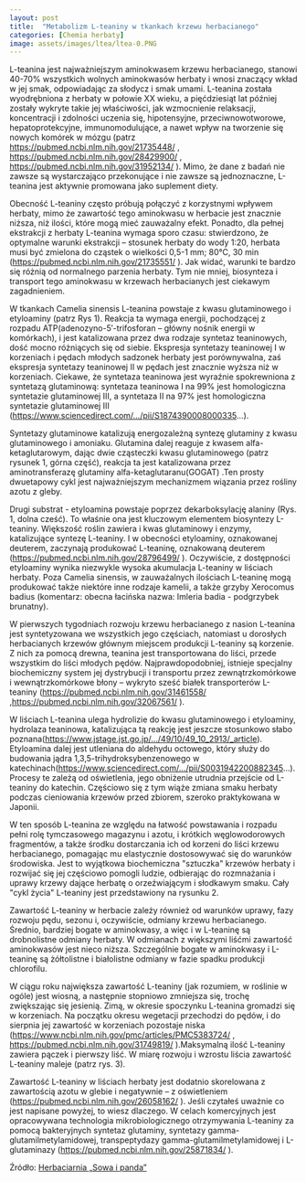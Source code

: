 ```yaml
---
layout: post
title:  "Metabolizm L-teaniny w tkankach krzewu herbacianego"
categories: [Chemia herbaty]
image: assets/images/ltea/ltea-0.PNG
---
```


L-teanina jest najważniejszym aminokwasem krzewu herbacianego, stanowi 40-70% wszystkich wolnych aminokwasów herbaty i wnosi znaczący wkład w jej smak, odpowiadając za słodycz i smak umami. L-teanina została wyodrębniona z herbaty w połowie XX wieku, a pięćdziesiąt lat później zostały wykryte takie jej właściwości, jak wzmocnienie relaksacji, koncentracji i zdolności uczenia się, hipotensyjne, przeciwnowotworowe, hepatoprotekcyjne, immunomodulujące, a nawet wpływ na tworzenie się nowych komórek w mózgu (patrz https://pubmed.ncbi.nlm.nih.gov/21735448/ , https://pubmed.ncbi.nlm.nih.gov/28429900/ , https://pubmed.ncbi.nlm.nih.gov/31952134/ ). Mimo, że dane z badań nie zawsze są wystarczająco przekonujące i nie zawsze są jednoznaczne, L-teanina jest aktywnie promowana jako suplement diety.

Obecność L-teaniny często próbują połączyć z korzystnymi wpływem herbaty, mimo że zawartość tego aminokwasu w herbacie jest znacznie niższa, niż ilości, które mogą mieć zauważalny efekt. Ponadto, dla pełnej ekstrakcji z herbaty L-teanina wymaga sporo czasu: stwierdzono, że optymalne warunki ekstrakcji – stosunek herbaty do wody 1:20, herbata musi być zmielona do cząstek o wielkości 0,5-1 mm; 80°C, 30 min (https://pubmed.ncbi.nlm.nih.gov/21735551/ ). Jak widać, warunki te bardzo się różnią od normalnego parzenia herbaty. Tym nie mniej, biosynteza i transport tego aminokwasu w krzewach herbacianych jest ciekawym zagadnieniem.

W tkankach Camelia sinensis L-teanina powstaje z kwasu glutaminowego i etyloaminy (patrz Rys 1). Reakcja ta wymaga energii, pochodzącej z rozpadu ATP(adenozyno-5′-trifosforan – główny nośnik energii w komórkach), i jest katalizowana przez dwa rodzaje syntetaz teaninowych, dość mocno różniących się od siebie. Ekspresja syntetazy teaninowej I w korzeniach i pędach młodych sadzonek herbaty jest porównywalna, zaś ekspresja syntetazy teaninowej II w pędach jest znacznie wyższa niż w korzeniach. Ciekawe, że syntetaza teaninowa jest wyraźnie spokrewniona z syntetazą glutaminową: syntetaza teaninowa I na 99% jest homologiczna syntetazie glutaminowej III, a syntetaza II na 97% jest homologiczna syntetazie glutaminowej III (https://www.sciencedirect.com/.../pii/S1874390008000335...).

Syntetazy glutaminowe katalizują energozależną syntezę glutaminy z kwasu glutaminowego i amoniaku. Glutamina dalej reaguje z kwasem alfa-ketaglutarowym, dając dwie cząsteczki kwasu glutaminowego (patrz rysunek 1, górna część), reakcja ta jest katalizowana przez aminotransferazę glutaminy alfa-ketaglutaranu(GOGAT) .Ten prosty dwuetapowy cykl jest najważniejszym mechanizmem wiązania przez rośliny azotu z gleby.

Drugi substrat - etyloamina powstaje poprzez dekarboksylację alaniny (Rys. 1, dolna cześć). To właśnie ona jest kluczowym elementem biosyntezy L-teaniny. Większość roślin zawiera i kwas glutaminowy i enzymy, katalizujące syntezę L-teaniny. I w obecności etyloaminy, oznakowanej deuterem, zaczynają produkować L-teaninę, oznakowaną deuterem (https://pubmed.ncbi.nlm.nih.gov/28796499/ ). Oczywiście, z dostępności etyloaminy wynika niezwykle wysoka akumulacja L-teaniny w liściach herbaty. Poza Camelia sinensis, w zauważalnych ilościach L-teaninę mogą produkować także niektóre inne rodzaje kamelii, a także grzyby Xerocomus badius (komentarz: obecna łacińska nazwa: Imleria badia - podgrzybek brunatny).

W pierwszych tygodniach rozwoju krzewu herbacianego z nasion L-teanina jest syntetyzowana we wszystkich jego częściach, natomiast u dorosłych herbacianych krzewów głównym miejscem produkcji L-teaniny są korzenie. Z nich za pomocą drewna, teanina jest transportowana do liści, przede wszystkim do liści młodych pędów. Najprawdopodobniej, istnieje specjalny biochemiczny system jej dystrybucji i transportu przez zewnątrzkomórkowe i wewnątrzkomórkowe błony – wykryto sześć białek transporterów L-teaniny (https://pubmed.ncbi.nlm.nih.gov/31461558/ ,https://pubmed.ncbi.nlm.nih.gov/32067561/ ).

W liściach L-teanina ulega hydrolizie do kwasu glutaminowego i etyloaminy, hydrolaza teaninowa, katalizująca tą reakcję jest jeszcze stosunkowo słabo poznana(https://www.jstage.jst.go.jp/.../49/10/49_10_2913/_article). Etyloamina dalej jest utleniana do aldehydu octowego, który służy do budowania jądra 1,3,5-trihydroksybenzenowego w katechinach(https://www.sciencedirect.com/.../pii/S0031942200882345...). Procesy te zależą od oświetlenia, jego obniżenie utrudnia przejście od L-teaniny do katechin. Częściowo się z tym wiąże zmiana smaku herbaty podczas cieniowania krzewów przed zbiorem, szeroko praktykowana w Japonii.

W ten sposób L-teanina ze względu na łatwość powstawania i rozpadu pełni rolę tymczasowego magazynu i azotu, i krótkich węglowodorowych fragmentów, a także środku dostarczania ich od korzeni do liści krzewu herbacianego, pomagając mu elastycznie dostosowywać się do warunków środowiska. Jest to wyjątkowa biochemiczna "sztuczka" krzewów herbaty i rozwijać się jej częściowo pomogli ludzie, odbierając do rozmnażania i uprawy krzewy dające herbatę o orzeźwiającym i słodkawym smaku. Cały "cykl życia" L-teaniny jest przedstawiony na rysunku 2.

Zawartość L-teaniny w herbacie zależy również od warunków uprawy, fazy rozwoju pędu, sezonu i, oczywiście, odmiany krzewu herbacianego. Średnio, bardziej bogate w aminokwasy, a więc i w L-teaninę są drobnolistne odmiany herbaty. W odmianach z większymi liśćmi zawartość aminokwasów jest nieco niższa. Szczególnie bogate w aminokwasy i L-teaninę są żółtolistne i białolistne odmiany w fazie spadku produkcji chlorofilu.

W ciągu roku największa zawartość L-teaniny (jak rozumiem, w roślinie w ogóle) jest wiosną, a następnie stopniowo zmniejsza się, trochę zwiększając się jesienią. Zimą, w okresie spoczynku L-teanina gromadzi się w korzeniach. Na początku okresu wegetacji przechodzi do pędów, i do sierpnia jej zawartość w korzeniach pozostaje niska (https://www.ncbi.nlm.nih.gov/pmc/articles/PMC5383724/ , https://pubmed.ncbi.nlm.nih.gov/31749819/ ).Maksymalną ilość L-teaniny zawiera pączek i pierwszy liść. W miarę rozwoju i wzrostu liścia zawartość L-teaniny maleje (patrz rys. 3).

Zawartość L-teaniny w liściach herbaty jest dodatnio skorelowana z zawartością azotu w glebie i negatywnie – z oświetleniem (https://pubmed.ncbi.nlm.nih.gov/26058162/ ). Jeśli czytałeś uważnie co jest napisane powyżej, to wiesz dlaczego. W celach komercyjnych jest opracowywana technologia mikrobiologicznego otrzymywania L-teaniny za pomocą bakteryjnych syntetaz glutaminy, syntetazy gamma-glutamilmetylamidowej,  transpeptydazy gamma-glutamilmetylamidowej i L-glutaminazy (https://pubmed.ncbi.nlm.nih.gov/25871834/ ).


Źródło: [Herbaciarnia „Sowa i panda”](https://vk.com/club47905050)
